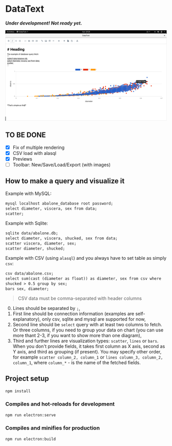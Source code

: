 # DataText

***Under development! Not ready yet.***

![Screenshot](screenshots/screenshot.png) 

## TO BE DONE
- [X] Fix of multiple rendering
- [X] CSV load with alasql
- [X] Previews
- [ ] Toolbar: New/Save/Load/Export (with images) 

## How to make a query and visualize it

Example with MySQL:
```
mysql localhost abalone_database root password;
select diameter, viscera, sex from data;
scatter;
```

Example with Sqlite:
```
sqlite data/abalone.db;
select diameter, viscera, shucked, sex from data;
scatter viscera, diameter, sex;
scatter diameter, shucked;
```

Example with CSV (using `alasql`) and you always have to set table as simply `csv`:
```
csv data/abalone.csv;
select sum(cast (diameter as float)) as diameter, sex from csv where shucked > 0.5 group by sex;
bars sex, diameter;
```

> CSV data must be comma-separated with header columns

0. Lines should be separated by `;`,
1. First line should be connection information (examples are self-explanatory), only csv, sqlite and mysql are supported for now,
2. Second line should be `select` query with at least two columns to fetch. Or three columns, if you need to group your data on chart (you can use more thant 2-3, if you want to show more than one diagram),
3. Third and further lines are visualization types: `scatter`, `lines` or `bars`. When you don't provide fields, it takes first column as X axis, second as Y axis, and third as grouping (if present). You may specify other order, for example `scatter column_2, column_1` or `lines column_3, column_2, column_1`, where `column_*` - is the name of the fetched fields.


## Project setup
```
npm install
```

### Compiles and hot-reloads for development
```
npm run electron:serve
```

### Compiles and minifies for production
```
npm run electron:build
```

